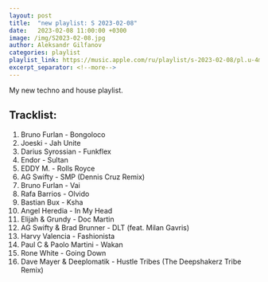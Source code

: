 ```yaml
---
layout: post
title:  "new playlist: S 2023-02-08"
date:   2023-02-08 11:00:00 +0300
image: /img/S2023-02-08.jpg
author: Aleksandr Gilfanov
categories: playlist
playlist_link: https://music.apple.com/ru/playlist/s-2023-02-08/pl.u-4m0bCGdrB9E
excerpt_separator: <!--more-->
---
```

My new techno and house playlist.
<!--more-->
## Tracklist:
1. Bruno Furlan - Bongoloco
2. Joeski - Jah Unite
3. Darius Syrossian - Funkflex
4. Endor - Sultan
5. EDDY M. - Rolls Royce
6. AG Swifty - SMP (Dennis Cruz Remix)
7. Bruno Furlan - Vai
8. Rafa Barrios - Olvido
9. Bastian Bux - Ksha
10. Angel Heredia - In My Head
11. Elijah & Grundy - Doc Martin
12. AG Swifty & Brad Brunner - DLT (feat. Milan Gavris)
13. Harvy Valencia - Fashionista
14. Paul C & Paolo Martini - Wakan
15. Rone White - Going Down
16. Dave Mayer & Deeplomatik - Hustle Tribes (The Deepshakerz Tribe Remix)
